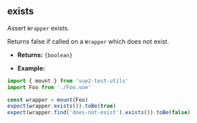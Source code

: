 ## exists

Assert `Wrapper` exists.

Returns false if called on a `Wrapper` which does not exist.

- **Returns:** `{boolean}`

- **Example:**

```js
import { mount } from 'vue2-test-utils'
import Foo from './Foo.vue'

const wrapper = mount(Foo)
expect(wrapper.exists()).toBe(true)
expect(wrapper.find('does-not-exist').exists()).toBe(false)
```
